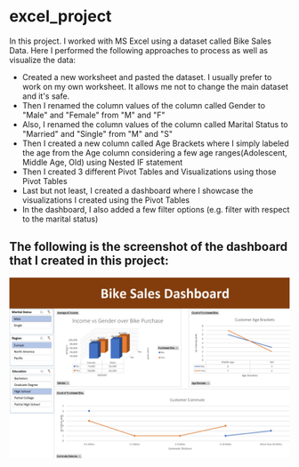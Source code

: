 # excel_project
In this project. I worked with MS Excel using a dataset called Bike Sales Data. Here I performed the following approaches to process as well as visualize the data:

* Created a new worksheet and pasted the dataset. I usually prefer to work on my own worksheet. It allows me not to change the main dataset and it's safe.
* Then I renamed the column values of the column called Gender to "Male" and "Female" from "M" and "F"
* Also, I renamed the column values of the column called Marital Status to "Married" and "Single" from "M" and "S"
* Then I created a new column called Age Brackets where I simply labeled the age from the Age column considering a few age ranges(Adolescent, Middle Age, Old) using Nested IF statement
* Then I created 3 different Pivot Tables and Visualizations using those Pivot Tables
* Last but not least, I created a dashboard where I showcase the visualizations I created using the Pivot Tables
* In the dashboard, I also added a few filter options (e.g. filter with respect to the marital status)

## The following is the screenshot of the dashboard that I created in this project:

![alt text](https://github.com/rirumel/excel_project/blob/master/excel_dashboard.jpg?raw=true)
